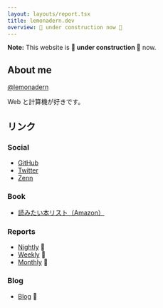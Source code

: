 ```yaml
---
layout: layouts/report.tsx
title: lemonadern.dev
overview: 🚧 under construction now 🚧
---
```


**Note:** This website is **🚧 under construction 🚧** now.

## About me

[@lemonadern](https://twitter.com/lemonadern)

Web と計算機が好きです。

## リンク

### Social

- [GitHub](https://github.com/lemonadern)
- [Twitter](https://twitter.com/lemonadern)
- [Zenn](https://zenn.dev/lemonadern)

### Book

- [読みたい本リスト（Amazon）](https://www.amazon.co.jp/hz/wishlist/genericItemsPage/14QM3K8A7R548?type=wishlist&filter=unpurchased&sort=priority)

### Reports

- [Nightly](nightly/) :tada:
- [Weekly](weekly/) :tada:
- [Monthly](monthly/) :construction:

### Blog

- [Blog](blog/) :construction:
